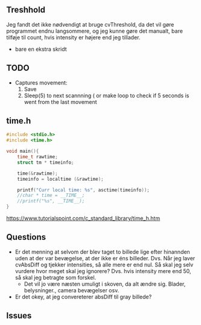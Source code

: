## Treshhold
Jeg fandt det ikke nødvendigt at bruge cvThreshold, da det vil gøre programmet endnu langsommere, og jeg kunne gøre det manualt, bare tilføje til count, hvis intensity er højere end jeg tillader. 
- bare en ekstra skridt
## TODO 
- Captures movement:
	1. Save
	2. Sleep(5) to next scannning  ( or make loop to check if 5 seconds is went from the last movement
## time.h
```C
#include <stdio.h>
#include <time.h>

void main(){
	time_t rawtime;
	struct tm * timeinfo;

	time(&rawtime);
	timeinfo = localtime (&rawtime);

	printf("Curr local time: %s", asctime(timeinfo));
	//char * time = __TIME__;
	//printf("%s", __TIME__);
}
```
https://www.tutorialspoint.com/c_standard_library/time_h.htm
## Questions 
- Er det menning at selvom der blev taget to billede lige efter hinannden uden at der var bevægelse, at der ikke er éns billeder.
Dvs. Når jeg laver cvAbsDiff og tjekker intensities, så alle mere er end nul. Så skal jeg selv vurdere hvor meget skal jeg ignorere? 
Dvs. hvis intensity mere end 50, så skal jeg betragte som forskel.  
	- Det vil jo være næsten umuligt i skoven, da alt ændre sig. Blader, belysninger., camera bevægelser osv.
- Er det okey, at jeg convereterer absDiff til gray billede?
## Issues

